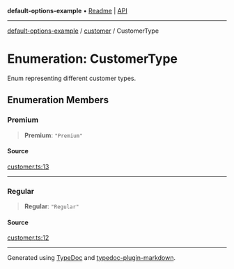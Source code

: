 **default-options-example** • [Readme](../../README.md) \| [API](../../modules.md)

***

[default-options-example](../../README.md) / [customer](../README.md) / CustomerType

# Enumeration: CustomerType

Enum representing different customer types.

## Enumeration Members

### Premium

> **Premium**: `"Premium"`

#### Source

[customer.ts:13](https://github.com/tgreyuk/typedoc-plugin-markdown-examples/blob/13dc594/examples/01-typedoc-plugin-markdown/src/customer.ts#L13)

***

### Regular

> **Regular**: `"Regular"`

#### Source

[customer.ts:12](https://github.com/tgreyuk/typedoc-plugin-markdown-examples/blob/13dc594/examples/01-typedoc-plugin-markdown/src/customer.ts#L12)

***

Generated using [TypeDoc](https://typedoc.org) and [typedoc-plugin-markdown](https://typedoc-plugin-markdown.org).
